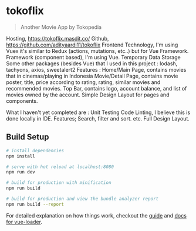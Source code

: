 # tokoflix

> Another Movie App by Tokopedia

Hosting, https://tokoflix.masdit.co/
Github, https://github.com/adityaardi11/tokoflix
Frontend Technology, I'm using Vuex it's similar to Redux (actions, mutations, etc..) but for Vue Framework.
Framework (component based), I'm using Vue.
Temporary Data Storage
Some other packages (besides Vue) that I used in this project : lodash, tachyons, axios, sweetalert2
Features :
Home/Main Page, contains movies that in cinemas/playing in Indonesia
Movie/Detail Page, contains movie poster, title, price according to rating, rating, similar movies and recommended movies.
Top Bar, contains logo, account balance, and list of movies owned by the account.
Simple Design Layout for pages and components.

What I haven't yet completed are :
Unit Testing
Code Linting, I believe this is done locally in IDE.
Features; Search, filter and sort. etc.
Full Design Layout.

## Build Setup

```bash
# install dependencies
npm install

# serve with hot reload at localhost:8080
npm run dev

# build for production with minification
npm run build

# build for production and view the bundle analyzer report
npm run build --report
```

For detailed explanation on how things work, checkout the [guide](http://vuejs-templates.github.io/webpack/) and [docs for vue-loader](http://vuejs.github.io/vue-loader).
